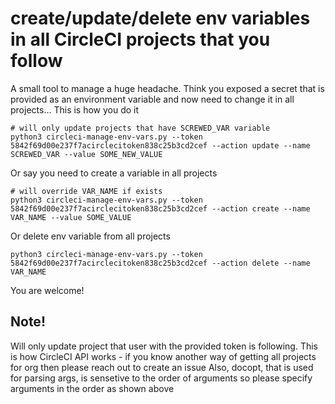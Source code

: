 # create/update/delete env variables in all CircleCI projects that you follow

A small tool to manage a huge headache. Think you exposed a secret that is provided as an environment variable and now need to change it in all projects... This is how you do it
```
# will only update projects that have SCREWED_VAR variable
python3 circleci-manage-env-vars.py --token 5842f69d00e237f7acirclecitoken838c25b3cd2cef --action update --name SCREWED_VAR --value SOME_NEW_VALUE
```
Or say you need to create a variable in all projects
```
# will override VAR_NAME if exists
python3 circleci-manage-env-vars.py --token 5842f69d00e237f7acirclecitoken838c25b3cd2cef --action create --name VAR_NAME --value SOME_VALUE 
```
Or delete env variable from all projects
```
python3 circleci-manage-env-vars.py --token 5842f69d00e237f7acirclecitoken838c25b3cd2cef --action delete --name VAR_NAME  
```
You are welcome!

## Note!
Will only update project that user with the provided token is following. This is how CircleCI API works - if you know another way of getting all projects for org then please reach out to create an issue
Also, docopt, that is used for parsing args, is sensetive to the order of arguments so please specify arguments in the order as shown above